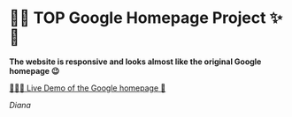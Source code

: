 # 🚀✨ TOP Google Homepage Project ✨🚀

**The website is responsive and looks almost like the original Google homepage 😉**

[ 👨🏻‍💻 Live Demo of the Google homepage 👀](https://diana2x.github.io/google_homepage/ "Click here to see the end result")

_Diana_

